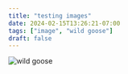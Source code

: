 ```yaml
---
title: "testing images"
date: 2024-02-15T13:26:21-07:00
tags: ["image", "wild goose"]
draft: false
---
```


![wild goose](/wild-goose.png)

